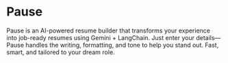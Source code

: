 # Pause
Pause is an AI-powered resume builder that transforms your experience into job-ready resumes using Gemini + LangChain. Just enter your details—Pause handles the writing, formatting, and tone to help you stand out. Fast, smart, and tailored to your dream role.
